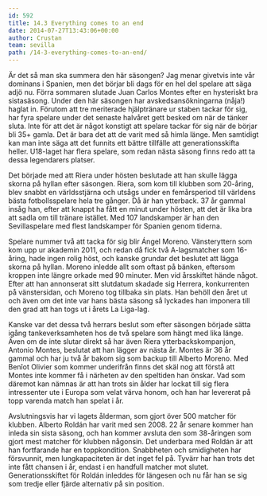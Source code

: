 ```yaml
---
id: 592
title: 14.3 Everything comes to an end
date: 2014-07-27T13:43:06+00:00
author: Crustan
team: sevilla
path: /14-3-everything-comes-to-an-end/
---
```

Är det så man ska summera den här säsongen? Jag menar givetvis inte vår dominans i Spanien, men det börjar bli dags för en hel del spelare att säga adjö nu. Förra sommaren slutade Juan Carlos Montes efter en hysteriskt bra sistasäsong. Under den här säsongen har avskedsansökningarna (nåja!) haglat in. Förutom att tre meriterade hjälptränare ur staben tackar för sig, har fyra spelare under det senaste halvåret gett besked om när de tänker sluta. Inte för att det är något konstigt att spelare tackar för sig när de börjar bli 35+ gamla. Det är bara det att de varit med så himla länge. Men samtidigt kan man inte säga att det funnits ett bättre tillfälle att generationsskifta heller. U18-laget har flera spelare, som redan nästa säsong finns redo att ta dessa legendarers platser.

Det började med att Riera under hösten beslutade att han skulle lägga skorna på hyllan efter säsongen. Riera, som kom till klubben som 20-åring, blev snabbt en världsstjärna och utsågs under en femårsperiod till världens bästa fotbollsspelare hela tre gånger. Då är han ytterback. 37 år gammal insåg han, efter att knappt ha fått en minut under hösten, att det är lika bra att sadla om till tränare istället. Med 107 landskamper är han den Sevillaspelare med flest landskamper för Spanien genom tiderna.

Spelare nummer två att tacka för sig blir Ángel Moreno. Vänsteryttern som kom upp ur akademin 2011, och redan då fick två A-lagsmatcher som 16-åring, hade ingen rolig höst, och kanske grundar det beslutet att lägga skorna på hyllan. Moreno inledde allt som oftast på bänken, eftersom kroppen inte längre orkade med 90 minuter. Men vid årsskiftet hände något. Efter att han annonserat sitt slutdatum skadade sig Herrera, konkurrenten på vänstersidan, och Moreno tog tillbaka sin plats. Han behöll den året ut och även om det inte var hans bästa säsong så lyckades han imponera till den grad att han togs ut i årets La Liga-lag.

Kanske var det dessa två herrars beslut som efter säsongen började sätta igång tankeverksamheten hos de två spelare som hängt med lika länge. Även om de inte slutar direkt så har även Riera ytterbackskompanjon, Antonio Montes, beslutat att han lägger av nästa år. Montes är 36 år gammal och har ju två år bakom sig som backup till Alberto Moreno. Med Benîot Olivier som kommer underifrån finns det skäl nog att förstå att Montes inte kommer få i närheten av den speltiden han önskar. Vad som däremot kan nämnas är att han trots sin ålder har lockat till sig flera intressenter ute i Europa som velat värva honom, och han har levererat på topp varenda match han spelat i år.

Avslutningsvis har vi lagets ålderman, som gjort över 500 matcher för klubben. Alberto Roldán har varit med sen 2008. 22 år senare kommer han inleda sin sista säsong, och han kommer avsluta den som 38-åringen som gjort mest matcher för klubben någonsin. Det underbara med Roldán är att han fortfarande har en toppkondition. Snabbheten och smidigheten har försvunnit, men lungkapaciteten är det inget fel på. Tyvärr har han trots det inte fått chansen i år, endast i en handfull matcher mot slutet. Generationsskiftet för Roldán inleddes för längesen och nu får han se sig som tredje eller fjärde alternativ på sin position.